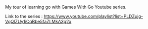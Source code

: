 My tour of learning go with Games With Go Youtube series.

Link to the series : https://www.youtube.com/playlist?list=PLDZujg-VgQlZUy1iCqBbe5faZLMkA3g2x

